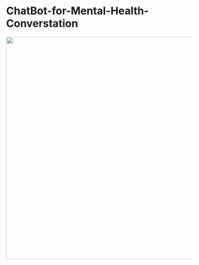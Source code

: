 # ChatBot-for-Mental-Health-Converstation



<p align="center">
  <img src="https://github.com/EricMohandhas/ChatBot-for-Mental-Health-Converstation/assets/125111159/3e573598-ae15-4db1-8cfa-71b9c2c7f5f3" width="1000" height="600">
</p>

